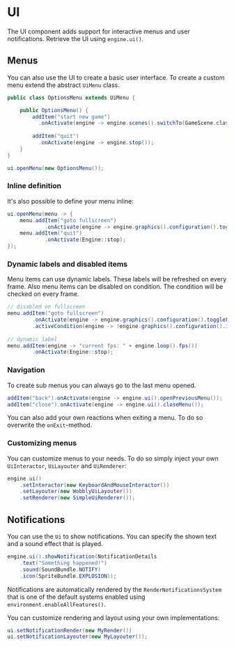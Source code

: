 # UI

The UI component adds support for interactive menus and user notifications.
Retrieve the UI using `engine.ui()`.

## Menus

You can also use the UI to create a basic user interface.
To create a custom menu extend the abstract `UiMenu` class.

``` java title="OptionsMenu.java"
public class OptionsMenu extends UiMenu {

    public OptionsMenu() {
        addItem("start new game")
          .onActivate(engine -> engine.scenes().switchTo(GameScene.class));
          
        addItem("quit")
          .onActivate(engine -> engine.stop());
    }
}
```

``` java
ui.openMenu(new OptionsMenu());
```

### Inline definition

It's also possible to define your menu inline:

``` java title="InlineExample.java"
ui.openMenu(menu -> {
    menu.addItem("goto fullscreen")
            .onActivate(engine -> engine.graphics().configuration().toggleFullscreen());
    menu.addItem("quit")
            .onActivate(Engine::stop);
});
```

### Dynamic labels and disabled items

Menu items can use dynamic labels.
These labels will be refreshed on every frame.
Also menu items can be disabled on condition.
The condition will be checked on every frame.

``` java
// disabled on fullscreen
menu.addItem("goto fullscreen")
        .onActivate(engine -> engine.graphics().configuration().toggleFullscreen())
        .activeCondition(engine -> !engine.graphics().configuration().isFullscreen());
        
// dynamic label
menu.addItem(engine -> "current fps: " + engine.loop().fps())
        .onActivate(Engine::stop);
```

### Navigation

To create sub menus you can always go to the last menu opened.

``` java
addItem("back").onActivate(engine -> engine.ui().openPreviousMenu());
addItem("close").onActivate(engine -> engine.ui().closeMenu());
```

You can also add your own reactions when exiting a menu.
To do so overwrite the `onExit`-method.

### Customizing menus

You can customize menus to your needs.
To do so simply inject your own `UiInteractor`, `UiLayouter` and `UiRenderer`:

``` java
engine.ui()
    .setInteractor(new KeyboardAndMouseInteractor())
    .setLayouter(new WobblyUiLayouter())
    .setRenderer(new SimpleUiRenderer());
```

## Notifications

You can use the `Ui` to show notifications.
You can specify the shown text and a sound effect that is played.

``` java
engine.ui().showNotification(NotificationDetails
    .text("Something happened!")
    .sound(SoundBundle.NOTIFY)
    .icon(SpriteBundle.EXPLOSION));
```

Notifications are automatically rendered by the `RenderNotificationsSystem` that is one of the default systems enabled using `environment.enableAllFeatures()`.

You can customize rendering and layout using your own implementations:

``` java
ui.setNotificationRender(new MyRender())
ui.setNotificationLayouter(new MyLayouter());
```